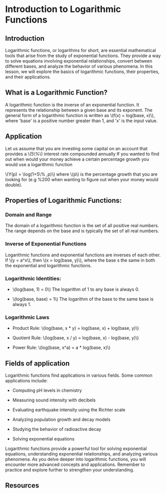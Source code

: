# Introduction to Logarithmic Functions

## Introduction
Logarithmic functions, or logarithms for short, are essential mathematical tools that arise from the study of exponential functions. They provide a way to solve equations involving exponential relationships, convert between different bases, and analyze the behavior of various phenomena. In this lesson, we will explore the basics of logarithmic functions, their properties, and their applications.

## What is a Logarithmic Function?
A logarithmic function is the inverse of an exponential function. It represents the relationship between a given base and its exponent. The general form of a logarithmic function is written as \\(f(x) = log(base, x)\\), where 'base' is a positive number greater than 1, and 'x' is the input value.

## Application

Let us assume that you are investing some capital on an account that provides a \\(5\\%\\) interest rate compounded annually If you wanted to find out when would your money achieve a certain percentage growth you would use a logarithmic function 

\\(Y(p) = \log(1+5\\% ,p)\\) where \\(p\\) is the percentage growth that you are looking for (e.g %200 when wanting to figure out when your money would double).

## Properties of Logarithmic Functions:

### Domain and Range

The domain of a logarithmic function is the set of all positive real numbers. The range depends on the base and is typically the set of all real numbers.

### Inverse of Exponential Functions 
Logarithmic functions and exponential functions are inverses of each other. If \\(y = a^x\\), then \\(x = log(base, y)\\), where the base s the same in both the exponential and logarithmic functions.

### Logarithmic Identities:

- \\(log(base, 1) = 0\\) The logarithm of 1 to any base is always 0.

- \\(log(base, base) = 1\\) The logarithm of the base to the same base is always 1.

### Logarithmic Laws

- Product Rule: \\(log(base, x * y) = log(base, x) + log(base, y)\\)

- Quotient Rule: \\(log(base, x / y) = log(base, x) - log(base, y)\\)

- Power Rule: \\(log(base, x^a) = a * log(base, x)\\)

## Fields of application 

Logarithmic functions find applications in various fields. Some common applications include:

- Computing pH levels in chemistry

- Measuring sound intensity with decibels

- Evaluating earthquake intensity using the Richter scale

- Analyzing population growth and decay models

- Studying the behavior of radioactive decay

- Solving exponential equations

Logarithmic functions provide a powerful tool for solving exponential equations, understanding exponential relationships, and analyzing various phenomena. As you delve deeper into logarithmic functions, you will encounter more advanced concepts and applications. Remember to practice and explore further to strengthen your understanding.

## Resources

